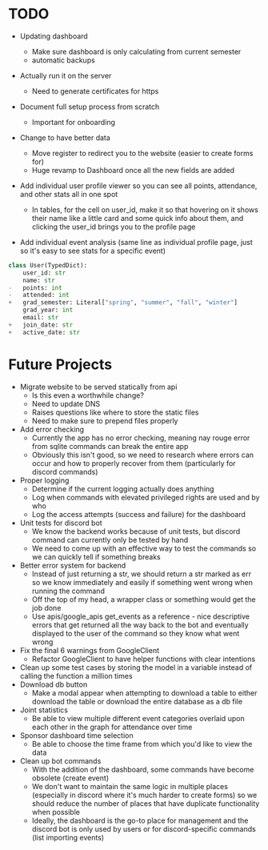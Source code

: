 # TODO

-   Updating dashboard

    -   Make sure dashboard is only calculating from current semester
    -   automatic backups

-   Actually run it on the server

    -   Need to generate certificates for https

-   Document full setup process from scratch

    -   Important for onboarding

-   Change to have better data

    -   Move register to redirect you to the website (easier to create forms for)
    -   Huge revamp to Dashboard once all the new fields are added

-   Add individual user profile viewer so you can see all points, attendance, and other stats all in one spot

    -   In tables, for the cell on user_id, make it so that hovering on it shows their name like a little card and some quick info about them, and clicking the user_id brings you to the profile page

-   Add individual event analysis (same line as individual profile page, just so it's easy to see stats for a specific event)

```python
class User(TypedDict):
    user_id: str
    name: str
-   points: int
-   attended: int
+   grad_semester: Literal["spring", "summer", "fall", "winter"]
    grad_year: int
    email: str
+   join_date: str
+   active_date: str
```

# Future Projects

-   Migrate website to be served statically from api
    -   Is this even a worthwhile change?
    -   Need to update DNS
    -   Raises questions like where to store the static files
    -   Need to make sure to prepend files properly
-   Add error checking
    -   Currently the app has no error checking, meaning nay rouge error from sqlite commands can break the entire app
    -   Obviously this isn't good, so we need to research where errors can occur and how to properly recover from them (particularly for discord commands)
-   Proper logging
    -   Determine if the current logging actually does anything
    -   Log when commands with elevated privileged rights are used and by who
    -   Log the access attempts (success and failure) for the dashboard
-   Unit tests for discord bot
    -   We know the backend works because of unit tests, but discord command can currently only be tested by hand
    -   We need to come up with an effective way to test the commands so we can quickly tell if something breaks
-   Better error system for backend
    -   Instead of just returning a str, we should return a str marked as err so we know immediately and easily if something went wrong when running the command
    -   Off the top of my head, a wrapper class or something would get the job done
    -   Use apis/google_apis get_events as a reference - nice descriptive errors that get returned all the way back to the bot and eventually displayed to the user of the command so they know what went wrong
-   Fix the final 6 warnings from GoogleClient
    -   Refactor GoogleClient to have helper functions with clear intentions
-   Clean up some test cases by storing the model in a variable instead of calling the function a million times
-   Download db button
    -   Make a modal appear when attempting to download a table to either download the table or download the entire database as a db file
-   Joint statistics
    -   Be able to view multiple different event categories overlaid upon each other in the graph for attendance over time
-   Sponsor dashboard time selection
    -   Be able to choose the time frame from which you'd like to view the data
-   Clean up bot commands
    -   With the addition of the dashboard, some commands have become obsolete (create event)
    -   We don't want to maintain the same logic in multiple places (especially in discord where it's much harder to create forms) so we should reduce the number of places that have duplicate functionality when possible
    -   Ideally, the dashboard is the go-to place for management and the discord bot is only used by users or for discord-specific commands (list importing events)
